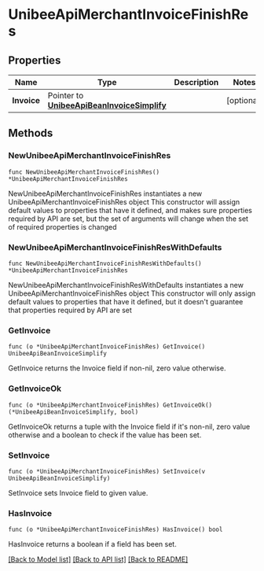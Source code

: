 # UnibeeApiMerchantInvoiceFinishRes

## Properties

Name | Type | Description | Notes
------------ | ------------- | ------------- | -------------
**Invoice** | Pointer to [**UnibeeApiBeanInvoiceSimplify**](UnibeeApiBeanInvoiceSimplify.md) |  | [optional] 

## Methods

### NewUnibeeApiMerchantInvoiceFinishRes

`func NewUnibeeApiMerchantInvoiceFinishRes() *UnibeeApiMerchantInvoiceFinishRes`

NewUnibeeApiMerchantInvoiceFinishRes instantiates a new UnibeeApiMerchantInvoiceFinishRes object
This constructor will assign default values to properties that have it defined,
and makes sure properties required by API are set, but the set of arguments
will change when the set of required properties is changed

### NewUnibeeApiMerchantInvoiceFinishResWithDefaults

`func NewUnibeeApiMerchantInvoiceFinishResWithDefaults() *UnibeeApiMerchantInvoiceFinishRes`

NewUnibeeApiMerchantInvoiceFinishResWithDefaults instantiates a new UnibeeApiMerchantInvoiceFinishRes object
This constructor will only assign default values to properties that have it defined,
but it doesn't guarantee that properties required by API are set

### GetInvoice

`func (o *UnibeeApiMerchantInvoiceFinishRes) GetInvoice() UnibeeApiBeanInvoiceSimplify`

GetInvoice returns the Invoice field if non-nil, zero value otherwise.

### GetInvoiceOk

`func (o *UnibeeApiMerchantInvoiceFinishRes) GetInvoiceOk() (*UnibeeApiBeanInvoiceSimplify, bool)`

GetInvoiceOk returns a tuple with the Invoice field if it's non-nil, zero value otherwise
and a boolean to check if the value has been set.

### SetInvoice

`func (o *UnibeeApiMerchantInvoiceFinishRes) SetInvoice(v UnibeeApiBeanInvoiceSimplify)`

SetInvoice sets Invoice field to given value.

### HasInvoice

`func (o *UnibeeApiMerchantInvoiceFinishRes) HasInvoice() bool`

HasInvoice returns a boolean if a field has been set.


[[Back to Model list]](../README.md#documentation-for-models) [[Back to API list]](../README.md#documentation-for-api-endpoints) [[Back to README]](../README.md)


